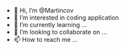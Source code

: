 - 👋 Hi, I’m @Martincov
- 👀 I’m interested in coding application
- 🌱 I’m currently learning ...
- 💞️ I’m looking to collaborate on ...
- 📫 How to reach me ...

<!---
Martincov/Martincov is a ✨ special ✨ repository because its `README.md` (this file) appears on your GitHub profile.
You can click the Preview link to take a look at your changes.
--->
